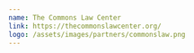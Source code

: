 ```yaml
---
name: The Commons Law Center
link: https://thecommonslawcenter.org/
logo: /assets/images/partners/commonslaw.png
---
```

